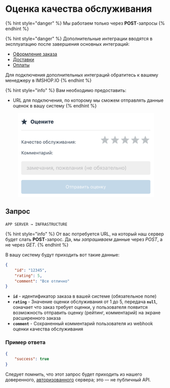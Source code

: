 # Оценка качества обслуживания

{% hint style="danger" %}
Мы работаем только через **POST**-запросы
{% endhint %}

{% hint style="danger" %}
Дополнительные интеграции вводятся в эксплуатацию после завершения основных интеграций:

* [Оформление заказа](../../osnovnye-integracii/oformlenie-zakaza.md)
* [Доставки](../../osnovnye-integracii/dostavki.md)
* [Оплаты](../../osnovnye-integracii/oplaty.md)

Для подключения дополнительных интеграций обратитесь к вашему менеджеру в IMSHOP.IO
{% endhint %}

{% hint style="info" %}
Вам необходимо предоставить:

* URL для подключения, по которому мы сможем отправлять данные оценок в вашу систему
{% endhint %}

<figure><img src="../../.gitbook/assets/image (3) (1).png" alt=""><figcaption></figcaption></figure>

## Запрос

`APP SERVER → INFRASTRUCTURE`

{% hint style="info" %}
От вас потребуется URL, на который наш сервер будет слать **POST**-запрос. Да, мы _запрашиваем_ данные через _POST_, а не через _GET_.
{% endhint %}

В вашу систему будут приходить вот такие данные:

```json
{
    "id": "12345",
    "rating": 5,
    "comment": "Все отлично"
}
```

* **`id`** - идентификатор заказа в вашей системе (обязательное поле)
* **`rating`** - Значение оценки обслуживания от 1 до 5, передача **`null`**, означает что заказ требует оценки, у пользователя появится возможность отправить оценку (рейтинг, комментарий) на экране расширенного заказа
* **`comment`** - Сохраненный комментарий пользователя из webhook оценки качества обслуживания

### Пример ответа

```json
{
    "success": true
}
```

Следует помнить, что этот запрос будет приходить из нашего доверенного, [авторизованного](broken-reference) сервера; это — не публичный API.
